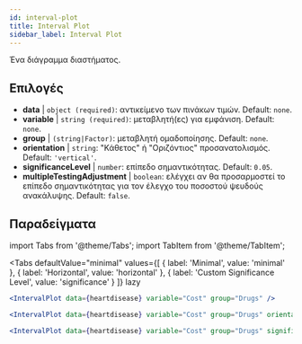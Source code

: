 ```yaml
---
id: interval-plot
title: Interval Plot
sidebar_label: Interval Plot
---
```


Ένα διάγραμμα διαστήματος.

## Επιλογές

* __data__ | `object (required)`: αντικείμενο των πινάκων τιμών. Default: `none`.
* __variable__ | `string (required)`: μεταβλητή(ες) για εμφάνιση. Default: `none`.
* __group__ | `(string|Factor)`: μεταβλητή ομαδοποίησης. Default: `none`.
* __orientation__ | `string`: "Κάθετος" ή "Οριζόντιος" προσανατολισμός. Default: `'vertical'`.
* __significanceLevel__ | `number`: επίπεδο σημαντικότητας. Default: `0.05`.
* __multipleTestingAdjustment__ | `boolean`: ελέγχει αν θα προσαρμοστεί το επίπεδο σημαντικότητας για τον έλεγχο του ποσοστού ψευδούς ανακάλυψης. Default: `false`.


## Παραδείγματα

import Tabs from '@theme/Tabs';
import TabItem from '@theme/TabItem';

<Tabs
    defaultValue="minimal"
    values={[
        { label: 'Minimal', value: 'minimal' },
        { label: 'Horizontal', value: 'horizontal' },
        { label: 'Custom Significance Level', value: 'significance' }
    ]}
    lazy
>

<TabItem value="minimal">

```jsx live
<IntervalPlot data={heartdisease} variable="Cost" group="Drugs" />
```
</TabItem>

<TabItem value="horizontal">

```jsx live
<IntervalPlot data={heartdisease} variable="Cost" group="Drugs" orientation="horizontal" />
```

</TabItem>

<TabItem value="significance">

```jsx live
<IntervalPlot data={heartdisease} variable="Cost" group="Drugs" significanceLevel={0.01} />
```
</TabItem>

</Tabs>
